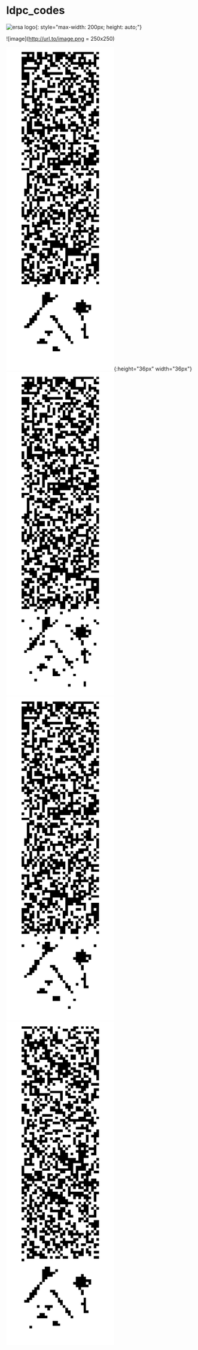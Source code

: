 # ldpc_codes
![ersa logo](https://www.ersa.edu.au/sites/default/files/danland_logo.png){: style="max-width: 200px; height: auto;"}

![image](http://url.to/image.png = 250x250)

![](data/start.png){:height="36px" width="36px"}
![](data/0.png)
![](data/4.png)
![](data/6.png)
